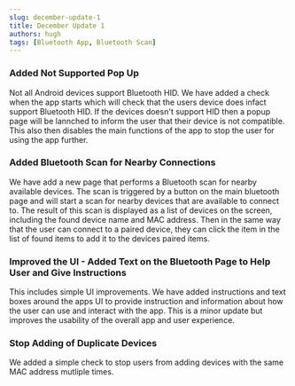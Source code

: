 ```yaml
---
slug: december-update-1
title: December Update 1
authors: hugh
tags: [Bluetooth App, Bluetooth Scan]
---
```


### Added Not Supported Pop Up

Not all Android devices support Bluetooth HID. We have added a check when the app starts which will check that the users device does infact support Bluetooth HID. If the devices doesn't support HID then a popup page will be lannched to inform the user that their device is not compatible. This also then disables the main functions of the app to stop the user for using the app further.

### Added Bluetooth Scan for Nearby Connections

We have add a new page that performs a Bluetooth scan for nearby available devices. The scan is triggered by a button on the main bluetooth page and will start a scan for nearby devices that are available to connect to. The result of this scan is displayed as a list of devices on the screen, including the found device name and MAC address. Then in the same way that the user can connect to a paired device, they can click the item in the list of found items to add it to the devices paired items.

### Improved the UI - Added Text on the Bluetooth Page to Help User and Give Instructions

This includes simple UI improvements. We have added instructions and text boxes around the apps UI to provide instruction and information about how the user can use and interact with the app. This is a minor update but improves the usability of the overall app and user experience.

### Stop Adding of Duplicate Devices

We added a simple check to stop users from adding devices with the same MAC address mutliple times.

